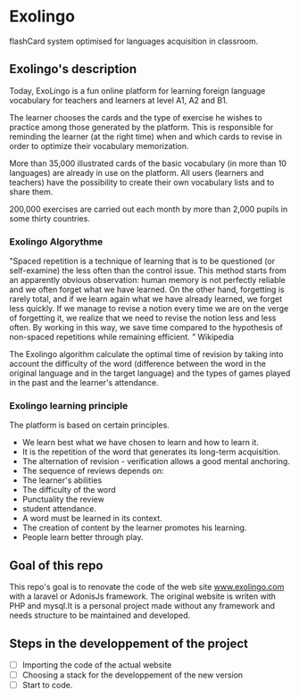 # Exolingo
flashCard system optimised for languages acquisition in classroom.
## Exolingo's description
Today, ExoLingo is a fun online platform for learning foreign language vocabulary for teachers and learners at level A1, A2 and B1.

The learner chooses the cards and the type of exercise he wishes to practice among those generated by the platform. This is responsible for reminding the learner (at the right time) when and which cards to revise in order to optimize their vocabulary memorization.

More than 35,000 illustrated cards of the basic vocabulary (in more than 10 languages) are already in use on the platform. All users (learners and teachers) have the possibility to create their own vocabulary lists and to share them.

200,000 exercises are carried out each month by more than 2,000 pupils in some thirty countries.

### Exolingo Algorythme
"Spaced repetition is a technique of learning that is to be questioned (or self-examine) the less often than the control issue.
This method starts from an apparently obvious observation: human memory is not perfectly reliable and we often forget what we have learned. On the other hand, forgetting is rarely total, and if we learn again what we have already learned, we forget less quickly. If we manage to revise a notion every time we are on the verge of forgetting it, we realize that we need to revise the notion less and less often. By working in this way, we save time compared to the hypothesis of non-spaced repetitions while remaining efficient. ”
Wikipedia

The Exolingo algorithm calculate the optimal time of revision by taking into account the difficulty of the word (difference between the word in the original language and in the target language) and the types of games played in the past and the learner's attendance.

### Exolingo learning principle
The platform is based on certain principles.
 
* We learn best what we have chosen to learn and how to learn it.
* It is the repetition of the word that generates its long-term acquisition.
* The alternation of revision - verification allows a good mental anchoring.
* The sequence of reviews depends on:
* The learner's abilities
* The difficulty of the word
* Punctuality the review
* student attendance.
* A word must be learned in its context.
* The creation of content by the learner promotes his learning.
* People learn better through play.
## Goal of this repo
This repo's goal is to renovate the code of the web site www.exolingo.com with a laravel or AdonisJs framework.
The original website is writen with PHP and mysql.It is a personal project made without any framework and needs structure to be maintained and developed.
## Steps in the developpement of the project
- [ ] Importing the code of the actual website
- [ ] Choosing a stack for the developpement of the new version
- [ ] Start to code.

